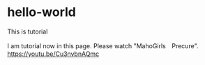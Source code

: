 # hello-world
This is tutorial

I am tutorial now in this page.
Please watch "MahoGirls　Precure".
https://youtu.be/Cu3nvbnAQmc
